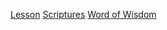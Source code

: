 [Lesson](https://raw.githubusercontent.com/dcvezzani/lessons/main/the-principles-of-my-gospel/20210904-the-principles-of-my-gospel.md)
[Scriptures](https://raw.githubusercontent.com/dcvezzani/lessons/main/the-principles-of-my-gospel/20210904-scriptures.md)
[Word of Wisdom](https://raw.githubusercontent.com/dcvezzani/lessons/main/the-principles-of-my-gospel/20210905-word-of-wisdom.md)
